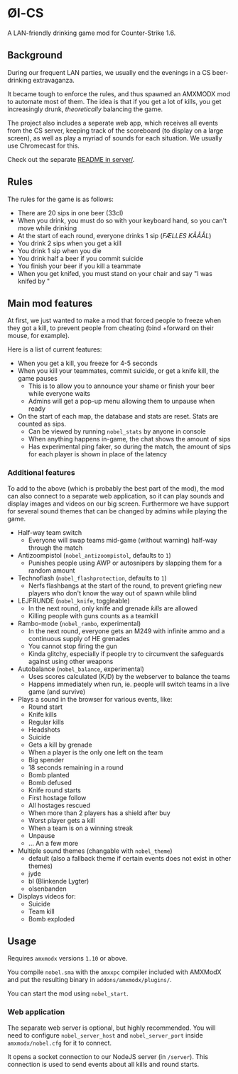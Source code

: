 # Øl-CS

A LAN-friendly drinking game mod for Counter-Strike 1.6.

## Background

During our frequent LAN parties, we usually end the evenings in a CS
beer-drinking extravaganza.

It became tough to enforce the rules, and thus spawned an AMXMODX mod to
automate most of them. The idea is that if you get a lot of kills, you
get increasingly drunk, *theoretically* balancing the game.

The project also includes a seperate web app, which receives all events
from the CS server, keeping track of the scoreboard (to display on a large
screen), as well as play a myriad of sounds for each situation. We usually
use Chromecast for this.

Check out the separate [README in server/](server/).

## Rules

The rules for the game is as follows:

* There are 20 sips in one beer (33cl)
* When you drink, you must do so with your keyboard hand, so you can't move 
while drinking
* At the start of each round, everyone drinks 1 sip (*FÆLLES KÅÅÅL*)
* You drink 2 sips when you get a kill
* You drink 1 sip when you die
* You drink half a beer if you commit suicide
* You finish your beer if you kill a teammate
* When you get knifed, you must stand on your chair and say "I was knifed by <name>"

## Main mod features

At first, we just wanted to make a mod that forced people to freeze when they got 
a kill, to prevent people from cheating (bind +forward on their mouse, for example).

Here is a list of current features:
* When you get a kill, you freeze for 4-5 seconds
* When you kill your teammates, commit suicide, or get a knife kill, the game pauses
  * This is to allow you to announce your shame or finish your beer while everyone waits
  * Admins will get a pop-up menu allowing them to unpause when ready
* On the start of each map, the database and stats are reset. Stats are counted as sips.
  * Can be viewed by running `nobel_stats` by anyone in console
  * When anything happens in-game, the chat shows the amount of sips
  * Has experimental ping faker, so during the match, the amount of sips for 
  each player is shown in place of the latency

### Additional features

To add to the above (which is probably the best part of the mod), the 
mod can also connect to a separate web application, so it can play sounds and 
display images and videos on our big screen. Furthermore we have support
for several sound themes that can be changed by admins while playing the game.

* Half-way team switch
  * Everyone will swap teams mid-game (without warning) half-way through the match
* Antizoompistol (`nobel_antizoompistol`, defaults to `1`)
  * Punishes people using AWP or autosnipers by slapping them for a random amount
* Technoflash (`nobel_flashprotection`, defaults to `1`)
  * Nerfs flashbangs at the start of the round, to prevent griefing new players
    who don't know the way out of spawn while blind 
* LEJFRUNDE (`nobel_knife`, toggleable)
  * In the next round, only knife and grenade *kills* are allowed
  * Killing people with guns counts as a teamkill
* Rambo-mode (`nobel_rambo`, experimental)
  * In the next round, everyone gets an M249 with infinite ammo and a continuous supply of HE grenades
  * You cannot stop firing the gun
  * Kinda glitchy, especially if people try to circumvent the safeguards against using other weapons 
* Autobalance (`nobel_balance`, experimental)
  * Uses scores calculated (K/D) by the webserver to balance the teams
  * Happens immediately when run, ie. people will switch teams in a live game (and survive)
* Plays a sound in the browser for various events, like:
  * Round start
  * Knife kills
  * Regular kills
  * Headshots
  * Suicide
  * Gets a kill by grenade
  * When a player is the only one left on the team
  * Big spender
  * 18 seconds remaining in a round
  * Bomb planted
  * Bomb defused
  * Knife round starts
  * First hostage follow
  * All hostages rescued
  * When more than 2 players has a shield after buy
  * Worst player gets a kill
  * When a team is on a winning streak
  * Unpause
  * ... An a few more
* Multiple sound themes (changable with `nobel_theme`)
  * default (also a fallback theme if certain events does not exist in other themes)
  * jyde
  * bl (Blinkende Lygter)
  * olsenbanden
* Displays videos for:
  * Suicide
  * Team kill
  * Bomb exploded

## Usage

Requires `amxmodx` versions `1.10` or above.

You compile `nobel.sma` with the `amxxpc` compiler included with AMXModX and put the
resulting binary in `addons/amxmodx/plugins/`.

You can start the mod using `nobel_start`.

### Web application
The separate web server is optional, but highly recommended. You will need to configure 
`nobel_server_host` and `nobel_server_port` inside `amxmodx/nobel.cfg` for it to connect.

It opens a socket connection to our NodeJS server (in `/server`). 
This connection is used to send events about all kills and round starts.

